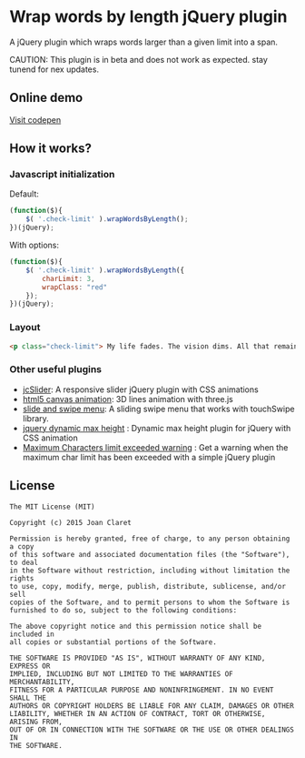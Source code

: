 Wrap words by length jQuery plugin
========================================
A jQuery plugin which wraps words larger than a given limit into a span.

CAUTION: This plugin is in beta and does not work as expected. stay tunend for nex updates.

Online demo
-----------
[Visit codepen](http://codepen.io/joanclaret/pen/QymbeR)

How it works?
-----------

### Javascript initialization

Default:
```javascript
(function($){
    $( '.check-limit' ).wrapWordsByLength();
})(jQuery);
```

With options:
```javascript
(function($){
    $( '.check-limit' ).wrapWordsByLength({
        charLimit: 3,
        wrapClass: "red"
    });
})(jQuery);
```

### Layout

```html
<p class="check-limit"> My life fades. The vision dims. All that remains are memories. I remember a time of chaos... ruined dreams... this wasted land. But most of all, I remember The Road Warrior. The man we called "Max."</p>
```



### Other useful  plugins
* [jcSlider](http://joanclaret.github.io/jcSlider): A responsive slider jQuery plugin with CSS animations 
* [html5 canvas animation](http://joanclaret.github.io/html5-canvas-animation): 3D lines animation with three.js 
* [slide and swipe menu](http://joanclaret.github.io/slide-and-swipe-menu): A sliding swipe menu that works with touchSwipe library. 
* [jquery dynamic max height](http://joanclaret.github.io/jquery-dynamic-max-height) : Dynamic max height plugin for jQuery with CSS animation
* [Maximum Characters limit exceeded warning](https://github.com/JoanClaret/max-char-limit-warning) : Get a warning when the maximum char limit has been exceeded with a simple jQuery plugin

License
-------

    The MIT License (MIT)

    Copyright (c) 2015 Joan Claret

    Permission is hereby granted, free of charge, to any person obtaining a copy
    of this software and associated documentation files (the "Software"), to deal
    in the Software without restriction, including without limitation the rights
    to use, copy, modify, merge, publish, distribute, sublicense, and/or sell
    copies of the Software, and to permit persons to whom the Software is
    furnished to do so, subject to the following conditions:

    The above copyright notice and this permission notice shall be included in
    all copies or substantial portions of the Software.

    THE SOFTWARE IS PROVIDED "AS IS", WITHOUT WARRANTY OF ANY KIND, EXPRESS OR
    IMPLIED, INCLUDING BUT NOT LIMITED TO THE WARRANTIES OF MERCHANTABILITY,
    FITNESS FOR A PARTICULAR PURPOSE AND NONINFRINGEMENT. IN NO EVENT SHALL THE
    AUTHORS OR COPYRIGHT HOLDERS BE LIABLE FOR ANY CLAIM, DAMAGES OR OTHER
    LIABILITY, WHETHER IN AN ACTION OF CONTRACT, TORT OR OTHERWISE, ARISING FROM,
    OUT OF OR IN CONNECTION WITH THE SOFTWARE OR THE USE OR OTHER DEALINGS IN
    THE SOFTWARE.

